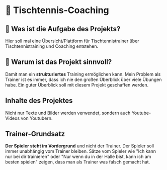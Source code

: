 # 🏓 Tischtennis-Coaching

## 📝 Was ist die Aufgabe des Projekts?

Hier soll mal eine Übersicht/Plattform für Tischtennistrainer über Tischtennistraining und Coaching entstehen.

## 🧠 Warum ist das Projekt sinnvoll?

Damit man ein **strukturiertes** Training ermöglichen kann. Mein Problem als Trainer ist es immer, dass ich nie den großen Überblick über viele Übungen habe. Ein guter Überblick soll mit diesem Projekt geschaffen werden.

## Inhalte des Projektes

Nicht nur Texte und Bilder werden verwendet, sondern auch Youtube-Videos von Youtubern.

## Trainer-Grundsatz

**Der Spieler steht im Vordergrund** und nicht der Trainer.
Der Spieler soll immer unabhängig vom Trainer bleiben. Sätze vom Spieler wie "Ich kann nur bei dir trainieren" oder "Nur wenn du in der Halle bist, kann ich am besten spielen" zeigen, dass man als Trainer was falsch gemacht hat.


